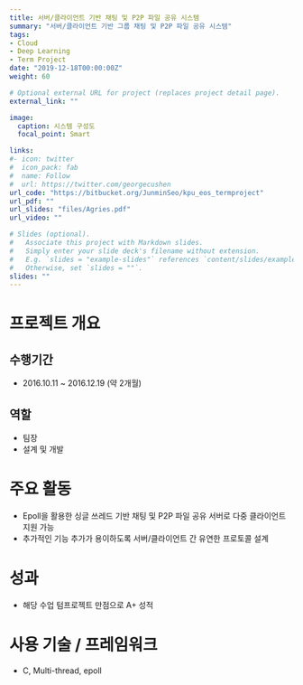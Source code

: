 ```yaml
---
title: 서버/클라이언트 기반 채팅 및 P2P 파일 공유 시스템
summary: "서버/클라이언트 기반 그룹 채팅 및 P2P 파일 공유 시스템"
tags:
- Cloud
- Deep Learning
- Term Project
date: "2019-12-18T00:00:00Z"
weight: 60

# Optional external URL for project (replaces project detail page).
external_link: ""

image:
  caption: 시스템 구성도
  focal_point: Smart

links:
#- icon: twitter
#  icon_pack: fab
#  name: Follow
#  url: https://twitter.com/georgecushen
url_code: "https://bitbucket.org/JunminSeo/kpu_eos_termproject"
url_pdf: ""
url_slides: "files/Agries.pdf"
url_video: ""

# Slides (optional).
#   Associate this project with Markdown slides.
#   Simply enter your slide deck's filename without extension.
#   E.g. `slides = "example-slides"` references `content/slides/example-slides.md`.
#   Otherwise, set `slides = ""`.
slides: ""
---
```


# 프로젝트 개요
## 수행기간
* 2016.10.11 ~ 2016.12.19 (약 2개월)

## 역할
* 팀장
* 설계 및 개발

# 주요 활동
* Epoll을 활용한 싱글 쓰레드 기반 채팅 및 P2P 파일 공유 서버로 다중 클라이언트 지원 가능
* 추가적인 기능 추가가 용이하도록 서버/클라이언트 간 유연한 프로토콜 설계

# 성과
* 해당 수업 텀프로젝트 만점으로 A+ 성적

# 사용 기술 / 프레임워크
* C, Multi-thread, epoll